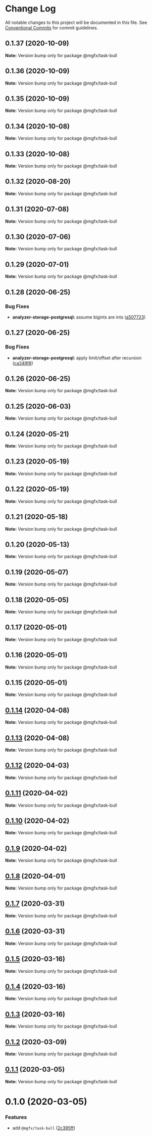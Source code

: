 # Change Log

All notable changes to this project will be documented in this file.
See [Conventional Commits](https://conventionalcommits.org) for commit guidelines.

## 0.1.37 (2020-10-09)

**Note:** Version bump only for package @mgfx/task-bull





## 0.1.36 (2020-10-09)

**Note:** Version bump only for package @mgfx/task-bull





## 0.1.35 (2020-10-09)

**Note:** Version bump only for package @mgfx/task-bull





## 0.1.34 (2020-10-08)

**Note:** Version bump only for package @mgfx/task-bull





## 0.1.33 (2020-10-08)

**Note:** Version bump only for package @mgfx/task-bull





## 0.1.32 (2020-08-20)

**Note:** Version bump only for package @mgfx/task-bull





## 0.1.31 (2020-07-08)

**Note:** Version bump only for package @mgfx/task-bull





## 0.1.30 (2020-07-06)

**Note:** Version bump only for package @mgfx/task-bull





## 0.1.29 (2020-07-01)

**Note:** Version bump only for package @mgfx/task-bull





## 0.1.28 (2020-06-25)


### Bug Fixes

* **analyzer-storage-postgresql:** assume bigints are ints ([a507723](https://github.com/ai-labs-team/mgFx/commit/a507723))





## 0.1.27 (2020-06-25)


### Bug Fixes

* **analyzer-storage-postgresql:** apply limit/offset after recursion ([ca349f8](https://github.com/ai-labs-team/mgFx/commit/ca349f8))





## 0.1.26 (2020-06-25)

**Note:** Version bump only for package @mgfx/task-bull





## 0.1.25 (2020-06-03)

**Note:** Version bump only for package @mgfx/task-bull





## 0.1.24 (2020-05-21)

**Note:** Version bump only for package @mgfx/task-bull





## 0.1.23 (2020-05-19)

**Note:** Version bump only for package @mgfx/task-bull





## 0.1.22 (2020-05-19)

**Note:** Version bump only for package @mgfx/task-bull





## 0.1.21 (2020-05-18)

**Note:** Version bump only for package @mgfx/task-bull





## 0.1.20 (2020-05-13)

**Note:** Version bump only for package @mgfx/task-bull





## 0.1.19 (2020-05-07)

**Note:** Version bump only for package @mgfx/task-bull





## 0.1.18 (2020-05-05)

**Note:** Version bump only for package @mgfx/task-bull





## 0.1.17 (2020-05-01)

**Note:** Version bump only for package @mgfx/task-bull





## 0.1.16 (2020-05-01)

**Note:** Version bump only for package @mgfx/task-bull





## 0.1.15 (2020-05-01)

**Note:** Version bump only for package @mgfx/task-bull





## [0.1.14](https://github.com/ai-labs-team/mgFx/compare/@mgfx/task-bull@0.1.13...@mgfx/task-bull@0.1.14) (2020-04-08)

**Note:** Version bump only for package @mgfx/task-bull





## [0.1.13](https://github.com/ai-labs-team/mgFx/compare/@mgfx/task-bull@0.1.12...@mgfx/task-bull@0.1.13) (2020-04-08)

**Note:** Version bump only for package @mgfx/task-bull





## [0.1.12](https://github.com/ai-labs-team/mgFx/compare/@mgfx/task-bull@0.1.11...@mgfx/task-bull@0.1.12) (2020-04-03)

**Note:** Version bump only for package @mgfx/task-bull





## [0.1.11](https://github.com/ai-labs-team/mgFx/compare/@mgfx/task-bull@0.1.10...@mgfx/task-bull@0.1.11) (2020-04-02)

**Note:** Version bump only for package @mgfx/task-bull





## [0.1.10](https://github.com/ai-labs-team/mgFx/compare/@mgfx/task-bull@0.1.9...@mgfx/task-bull@0.1.10) (2020-04-02)

**Note:** Version bump only for package @mgfx/task-bull





## [0.1.9](https://github.com/ai-labs-team/mgFx/compare/@mgfx/task-bull@0.1.8...@mgfx/task-bull@0.1.9) (2020-04-02)

**Note:** Version bump only for package @mgfx/task-bull





## [0.1.8](https://github.com/ai-labs-team/mgFx/compare/@mgfx/task-bull@0.1.7...@mgfx/task-bull@0.1.8) (2020-04-01)

**Note:** Version bump only for package @mgfx/task-bull





## [0.1.7](https://github.com/ai-labs-team/mgFx/compare/@mgfx/task-bull@0.1.6...@mgfx/task-bull@0.1.7) (2020-03-31)

**Note:** Version bump only for package @mgfx/task-bull





## [0.1.6](https://github.com/ai-labs-team/mgFx/compare/@mgfx/task-bull@0.1.5...@mgfx/task-bull@0.1.6) (2020-03-31)

**Note:** Version bump only for package @mgfx/task-bull





## [0.1.5](https://github.com/ai-labs-team/mgFx/compare/@mgfx/task-bull@0.1.4...@mgfx/task-bull@0.1.5) (2020-03-16)

**Note:** Version bump only for package @mgfx/task-bull





## [0.1.4](https://github.com/ai-labs-team/mgFx/compare/@mgfx/task-bull@0.1.3...@mgfx/task-bull@0.1.4) (2020-03-16)

**Note:** Version bump only for package @mgfx/task-bull





## [0.1.3](https://github.com/ai-labs-team/mgFx/compare/@mgfx/task-bull@0.1.2...@mgfx/task-bull@0.1.3) (2020-03-16)

**Note:** Version bump only for package @mgfx/task-bull





## [0.1.2](https://github.com/ai-labs-team/mgFx/compare/@mgfx/task-bull@0.1.1...@mgfx/task-bull@0.1.2) (2020-03-09)

**Note:** Version bump only for package @mgfx/task-bull





## [0.1.1](https://github.com/ai-labs-team/mgFx/compare/@mgfx/task-bull@0.1.0...@mgfx/task-bull@0.1.1) (2020-03-05)

**Note:** Version bump only for package @mgfx/task-bull





# 0.1.0 (2020-03-05)


### Features

* add `@mgfx/task-bull` ([2c395ff](https://github.com/ai-labs-team/mgFx/commit/2c395ff))
